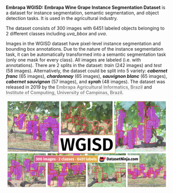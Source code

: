 **Embrapa WGISD: Embrapa Wine Grape Instance Segmentation Dataset** is a dataset for instance segmentation, semantic segmentation, and object detection tasks. It is used in the agricultural industry. 

The dataset consists of 300 images with 6451 labeled objects belonging to 2 different classes including *uva_bbox* and *uva*.

Images in the WGISD dataset have pixel-level instance segmentation and bounding box annotations. Due to the nature of the instance segmentation task, it can be automatically transformed into a semantic segmentation task (only one mask for every class). All images are labeled (i.e. with annotations). There are 2 splits in the dataset: *train* (242 images) and *test* (58 images). Alternatively, the dataset could be split into 5 variety: ***cabernet franc*** (65 images), ***chardonnay*** (65 images), ***sauvignon blanc*** (65 images), ***cabernet sauvignon*** (57 images), and ***syrah*** (48 images). The dataset was released in 2019 by the <span style="font-weight: 600; color: grey; border-bottom: 1px dashed #d3d3d3;">Embrapa Agricultural Informatics, Brazil</span> and <span style="font-weight: 600; color: grey; border-bottom: 1px dashed #d3d3d3;">Institute of Computing, University of Campinas, Brazil</span>.

<img src="https://github.com/dataset-ninja/wgisd/raw/main/visualizations/poster.png">
